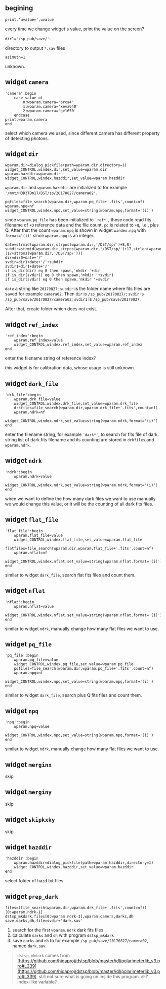 ## begining

`print,'uvalue=',uvalue`

every time we change widget's value, print the value on the screen?

`dir1='/sp_pub/save/'`:

directory to output `*.sav` files

`azimuth=1`

unknown.

## widget `camera`

```
'camera':begin
	case value of 
		0:wparam.camera='orca4'
		1:wparam.camera='xeva640'
		2:wparam.camera='ge1650'
	endcase
print,wparam.camera
end
```

select which camera we used, since different camera has different property of detecting photons.

## widget `dir`

```
wparam.dir=dialog_pickfile(path=wparam.dir,directory=1)
widget_CONTROL,windex.dir,set_value=wparam.dir
wparam.hazddir=wparam.dir
widget_CONTROL,windex.hazddir,set_value=wparam.hazddir
```

`wparam.dir` and `wparam.hazddir` are initialized to for example `'/mnt/HDD3TBn17/DST/sp/20170827/camera02'`.

```
pqfiles=file_search(wparam.dir,wparam.pq_file+'.fits',count=nf)
wparam.npq=nf
widget_CONTROL,windex.npq,set_value=string(wparam.npq,format='(i)')
```

since `wparam.pq_file` has been initialized to `'ref*'`, these code read fits filename of `+Q` reference data and the file count. `pq` is related to `+Q`, i.e., plus Q. After that the count `wparam.npq` is shown in widget `windex.npq` with `format='(i)'` since `wparam.npq` is an integer.

```
date=strmid(wparam.dir,strpos(wparam.dir,'/DST/sp/')+8,8)
subdir=strmid(wparam.dir,strpos(wparam.dir,'/DST/sp/')+17,strlen(wparam.dir)-(17+strpos(wparam.dir,'/DST/sp/')))
dir=dir0+date+'/'
svdir=dir1+date+'/'+subdir
svdir1=dir1+date+'/'
if is_dir(dir) eq 0 then spawn,'mkdir '+dir
if is_dir(svdir1) eq 0 then spawn,'mkdir '+svdir1
if is_dir(svdir) eq 0 then spawn,'mkdir '+svdir
```

`date` a string like `20170827`; `subdir` is the folder name where fits files are saved for example `camera02`. Then `dir` is `/sp_pub/20170827/`; `svdir` is `/sp_pub/save/20170827/camera02`; `svdir1` is `/sp_pub/save/20170827`.

After that, create folder which does not exist.

## widget `ref_index`

```
'ref_index':begin
	wparam.ref_index=value
	widget_CONTROL,windex.ref_index,set_value=wparam.ref_index
end
```
enter the filename string of reference index?

this widget is for calibration data, whose usage is still unknown.

## widget `dark_file`

```
'drk_file':begin
	wparam.drk_file=value
	widget_CONTROL,windex.drk_file,set_value=wparam.drk_file
	drkfiles=file_search(wparam.dir,wparam.drk_file+'.fits',count=nf)
	wparam.ndrk=nf
	widget_CONTROL,windex.ndrk,set_value=string(wparam.ndrk,format='(i)')
end
```

enter the filename string, for example `'dark*'`, to search for fits file of dark. string list of dark fits filename and its counting are stored in `drkfiles` and `wparam.ndrk`.

## widget `ndrk`

```
'ndrk':begin
	wparam.ndrk=value
	widget_CONTROL,windex.ndrk,set_value=string(wparam.ndrk,format='(i)')
end
```

when we want to define the how many dark files we want to use manually we would change this value, or it will be the counting of all dark fits files.

## widget `flat_file`

```
'flat_file':begin
	wparam.flat_file=value
	widget_CONTROL,windex.flat_file,set_value=wparam.flat_file
	flatfiles=file_search(wparam.dir,wparam.flat_file+'.fits',count=nf)
	wparam.nflat=nf
	widget_CONTROL,windex.nflat,set_value=string(wparam.nflat,format='(i)')
end
```

similar to widget `dark_file`, search flat fits files and count them.

## widget `nflat`

```
'nflat':begin
	wparam.nflat=value
	widget_CONTROL,windex.nflat,set_value=string(wparam.nflat,format='(i)')
end
```

similar to widget `ndrk`, manually change how many flat files we want to use.

## widget `pq_file`

```
'pq_file':begin
	wparam.pq_file=value
	widget_CONTROL,windex.pq_file,set_value=wparam.pq_file
	pqfiles=file_search(wparam.dir,wparam.pq_file+'.fits',count=nf)
	wparam.npq=nf
	widget_CONTROL,windex.npq,set_value=string(wparam.npq,format='(i)')
end
```

similar to widget `dark_file`, search plus Q fits files and count them.

## widget `npq`

```
'npq':begin
	wparam.npq=value
	widget_CONTROL,windex.npq,set_value=string(wparam.npq,format='(i)')
end
```
similar to widget `ndrk`, manually change how many flat files we want to use.

## widget `merginx`

skip

## widget `merginy`

skip

## widget `skipkxky`

skip

## widget `hazddir`

```
'hazddir':begin
	wparam.hazddir=dialog_pickfile(path=wparam.hazddir,directory=1)
	widget_CONTROL,windex.hazddir,set_value=wparam.hazddir
end
```

select folder of hazd txt files

## widget `prep_dark`

```
files=(file_search(wparam.dir,wparam.drk_file+'.fits',count=nf))[0:wparam.ndrk-1]
dstsp_mkdark,files[0:wparam.ndrk-1],wparam.camera,darks,dh
save,darks,dh,file=svdir+'dark.sav'
```

1. search for the first `wparam.ndrk` dark fits files
2. calculate `darks` and `dh` with program `dstsp_mkdark`
3. save `darks` and `dh` to for example `/sp_pub/save/20170827/camera02`, named `dark.sav`.

> `dstsp_mkdark` comes from [https://github.com/hidaproj/dstsp/blob/master/idl/polarimeterlib_v3.pro#L339](https://github.com/hidaproj/dstsp/blob/master/idl/polarimeterlib_v3.pro#L339). still not sure what is going on inside this program. `dh`? index-like variable?

